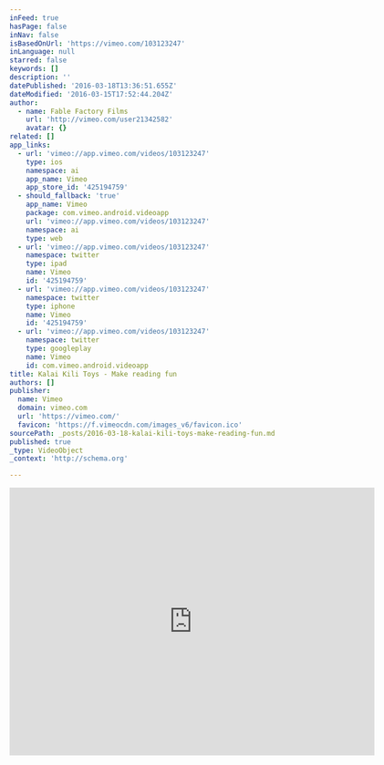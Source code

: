 ```yaml
---
inFeed: true
hasPage: false
inNav: false
isBasedOnUrl: 'https://vimeo.com/103123247'
inLanguage: null
starred: false
keywords: []
description: ''
datePublished: '2016-03-18T13:36:51.655Z'
dateModified: '2016-03-15T17:52:44.204Z'
author:
  - name: Fable Factory Films
    url: 'http://vimeo.com/user21342582'
    avatar: {}
related: []
app_links:
  - url: 'vimeo://app.vimeo.com/videos/103123247'
    type: ios
    namespace: ai
    app_name: Vimeo
    app_store_id: '425194759'
  - should_fallback: 'true'
    app_name: Vimeo
    package: com.vimeo.android.videoapp
    url: 'vimeo://app.vimeo.com/videos/103123247'
    namespace: ai
    type: web
  - url: 'vimeo://app.vimeo.com/videos/103123247'
    namespace: twitter
    type: ipad
    name: Vimeo
    id: '425194759'
  - url: 'vimeo://app.vimeo.com/videos/103123247'
    namespace: twitter
    type: iphone
    name: Vimeo
    id: '425194759'
  - url: 'vimeo://app.vimeo.com/videos/103123247'
    namespace: twitter
    type: googleplay
    name: Vimeo
    id: com.vimeo.android.videoapp
title: Kalai Kili Toys - Make reading fun
authors: []
publisher:
  name: Vimeo
  domain: vimeo.com
  url: 'https://vimeo.com/'
  favicon: 'https://f.vimeocdn.com/images_v6/favicon.ico'
sourcePath: _posts/2016-03-18-kalai-kili-toys-make-reading-fun.md
published: true
_type: VideoObject
_context: 'http://schema.org'

---
```

<iframe src="https://cdn.embedly.com/widgets/media.html?src=https%3A%2F%2Fplayer.vimeo.com%2Fvideo%2F103123247&amp;url=https%3A%2F%2Fvimeo.com%2F103123247&amp;image=http%3A%2F%2Fi.vimeocdn.com%2Fvideo%2F485272606_640.jpg&amp;key=b7d04c9b404c499eba89ee7072e1c4f7&amp;type=text%2Fhtml&amp;schema=vimeo" width="640" height="470" scrolling="no" frameborder="0" allowfullscreen="allowfullscreen" style=""></iframe>